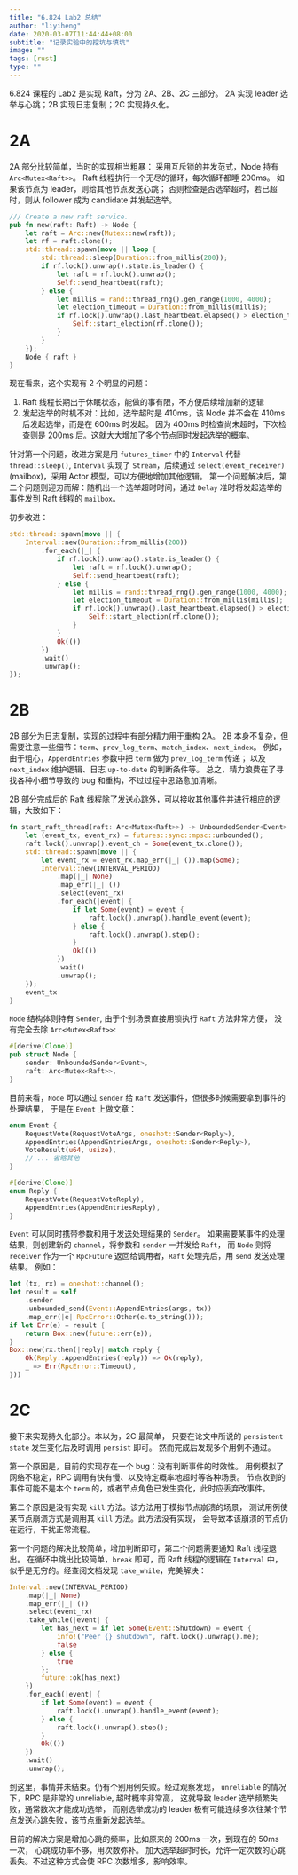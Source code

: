 ```yaml
---
title: "6.824 Lab2 总结"
author: "liyiheng"
date: 2020-03-07T11:44:44+08:00
subtitle: "记录实验中的挖坑与填坑"
image: ""
tags: [rust]
type: ""
---
```


6.824 课程的 Lab2 是实现 Raft，分为 2A、2B、2C 三部分。
2A 实现 leader 选举与心跳；2B 实现日志复制；2C 实现持久化。


<!--more-->

# 2A

2A 部分比较简单，当时的实现相当粗暴：
采用互斥锁的并发范式，Node 持有`Arc<Mutex<Raft>>`。
Raft 线程执行一个无尽的循环，每次循环都睡 200ms。
如果该节点为 leader，则给其他节点发送心跳；
否则检查是否选举超时，若已超时，则从 follower 成为 candidate 并发起选举。

```rust
/// Create a new raft service.
pub fn new(raft: Raft) -> Node {
    let raft = Arc::new(Mutex::new(raft));
    let rf = raft.clone();
    std::thread::spawn(move || loop {
        std::thread::sleep(Duration::from_millis(200));
        if rf.lock().unwrap().state.is_leader() {
            let raft = rf.lock().unwrap();
            Self::send_heartbeat(raft);
        } else {
            let millis = rand::thread_rng().gen_range(1000, 4000);
            let election_timeout = Duration::from_millis(millis);
            if rf.lock().unwrap().last_heartbeat.elapsed() > election_timeout {
                Self::start_election(rf.clone());
            }
        }
    });
    Node { raft }
}
```
现在看来，这个实现有 2 个明显的问题：
1. Raft 线程长期出于休眠状态，能做的事有限，不方便后续增加新的逻辑
2. 发起选举的时机不对：比如，选举超时是 410ms，该 Node 并不会在 410ms 后发起选举，而是在 600ms 时发起。
因为 400ms 时检查尚未超时，下次检查则是 200ms 后。这就大大增加了多个节点同时发起选举的概率。

针对第一个问题，改进方案是用 `futures_timer` 中的 `Interval` 代替 `thread::sleep()`,
`Interval` 实现了 `Stream`，后续通过 `select(event_receiver)` (mailbox)，采用 Actor 模型，可以方便地增加其他逻辑。
第一个问题解决后，第二个问题则迎刃而解：随机出一个选举超时时间，通过 `Delay` 准时将发起选举的事件发到 Raft 线程的 `mailbox`。

初步改进：
```rust
std::thread::spawn(move || {
    Interval::new(Duration::from_millis(200))
        .for_each(|_| {
            if rf.lock().unwrap().state.is_leader() {
                let raft = rf.lock().unwrap();
                Self::send_heartbeat(raft);
            } else {
                let millis = rand::thread_rng().gen_range(1000, 4000);
                let election_timeout = Duration::from_millis(millis);
                if rf.lock().unwrap().last_heartbeat.elapsed() > election_timeout {
                    Self::start_election(rf.clone());
                }
            }
            Ok(())
        })
        .wait()
        .unwrap();
});
```

# 2B

2B 部分为日志复制，实现的过程中有部分精力用于重构 2A。
2B 本身不复杂，但需要注意一些细节：`term`、`prev_log_term`、`match_index`、`next_index`。
例如，由于粗心，`AppendEntries` 参数中把 `term` 做为 `prev_log_term` 传递；
以及 `next_index` 维护逻辑、日志 `up-to-date` 的判断条件等。
总之，精力浪费在了寻找各种小细节导致的 bug 和重构，不过过程中思路愈加清晰。

2B 部分完成后的 Raft 线程除了发送心跳外，可以接收其他事件并进行相应的逻辑，大致如下：
```rust
fn start_raft_thread(raft: Arc<Mutex<Raft>>) -> UnboundedSender<Event> {
    let (event_tx, event_rx) = futures::sync::mpsc::unbounded();
    raft.lock().unwrap().event_ch = Some(event_tx.clone());
    std::thread::spawn(move || {
        let event_rx = event_rx.map_err(|_| ()).map(Some);
        Interval::new(INTERVAL_PERIOD)
            .map(|_| None)
            .map_err(|_| ())
            .select(event_rx)
            .for_each(|event| {
                if let Some(event) = event {
                    raft.lock().unwrap().handle_event(event);
                } else {
                    raft.lock().unwrap().step();
                }
                Ok(())
            })
            .wait()
            .unwrap();
    });
    event_tx
}
```
`Node` 结构体则持有 `Sender`, 由于个别场景直接用锁执行 `Raft` 方法非常方便，
没有完全去除 `Arc<Mutex<Raft>>`:
```rust
#[derive(Clone)]
pub struct Node {
    sender: UnboundedSender<Event>,
    raft: Arc<Mutex<Raft>>,
}
```
目前来看，`Node` 可以通过 `sender` 给 `Raft` 发送事件，但很多时候需要拿到事件的处理结果，
于是在 `Event` 上做文章：
```rust
enum Event {
    RequestVote(RequestVoteArgs, oneshot::Sender<Reply>),
    AppendEntries(AppendEntriesArgs, oneshot::Sender<Reply>),
    VoteResult(u64, usize),
    // ... 省略其他
}

#[derive(Clone)]
enum Reply {
    RequestVote(RequestVoteReply),
    AppendEntries(AppendEntriesReply),
}
```
`Event` 可以同时携带参数和用于发送处理结果的 `Sender`。
如果需要某事件的处理结果，则创建新的 `channel`，将参数和 `sender` 一并发给 `Raft`，
而 `Node` 则将 `receiver` 作为一个 `RpcFuture` 返回给调用者，`Raft` 处理完后，用 `send` 发送处理结果。
例如：
```rust
let (tx, rx) = oneshot::channel();
let result = self
    .sender
    .unbounded_send(Event::AppendEntries(args, tx))
    .map_err(|e| RpcError::Other(e.to_string()));
if let Err(e) = result {
    return Box::new(future::err(e));
}
Box::new(rx.then(|reply| match reply {
    Ok(Reply::AppendEntries(reply)) => Ok(reply),
    _ => Err(RpcError::Timeout),
}))
```

# 2C

接下来实现持久化部分。本以为，2C 最简单，
只要在论文中所说的 `persistent state` 发生变化后及时调用 `persist` 即可。
然而完成后发现多个用例不通过。

第一个原因是，目前的实现存在一个 bug：没有判断事件的时效性。
用例模拟了网络不稳定，RPC 调用有快有慢、以及特定概率地超时等各种场景。
节点收到的事件可能不是本个 `term` 的，或者节点角色已发生变化，此时应丢弃改事件。

第二个原因是没有实现 `kill` 方法。该方法用于模拟节点崩溃的场景，
测试用例使某节点崩溃方式是调用其 `kill` 方法。此方法没有实现，
会导致本该崩溃的节点仍在运行，干扰正常流程。


第一个问题的解决比较简单，增加判断即可，第二个问题需要通知 Raft 线程退出。
在循环中跳出比较简单，`break` 即可，而 Raft 线程的逻辑在 `Interval` 中，
似乎是无穷的。经查阅文档发现 `take_while`，完美解决：
```rust
Interval::new(INTERVAL_PERIOD)
    .map(|_| None)
    .map_err(|_| ())
    .select(event_rx)
    .take_while(|event| {
        let has_next = if let Some(Event::Shutdown) = event {
            info!("Peer {} shutdown", raft.lock().unwrap().me);
            false
        } else {
            true
        };
        future::ok(has_next)
    })
    .for_each(|event| {
        if let Some(event) = event {
            raft.lock().unwrap().handle_event(event);
        } else {
            raft.lock().unwrap().step();
        }
        Ok(())
    })
    .wait()
    .unwrap();
```

到这里，事情并未结束。仍有个别用例失败。经过观察发现，
`unreliable` 的情况下，RPC 是非常的 unreliable, 超时概率非常高，
这就导致 leader 选举频繁失败，通常数次才能成功选举，
而刚选举成功的 leader 极有可能连续多次往某个节点发送心跳失败，该节点重新发起选举。

目前的解决方案是增加心跳的频率，比如原来的 200ms 一次，到现在的 50ms 一次，
心跳成功率不够，用次数弥补。
加大选举超时时长，允许一定次数的心跳丢失。不过这种方式会使 RPC 次数增多，影响效率。

